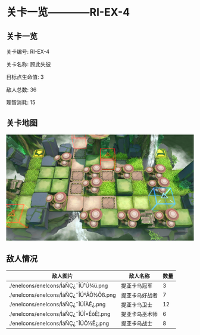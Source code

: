 # 关卡一览————RI-EX-4


## 关卡一览

关卡编号: RI-EX-4

关卡名称: 顾此失彼

目标点生命值: 3

敌人总数: 36

理智消耗: 15


## 关卡地图
![RI-EX-4](./oprMap/RI-EX-4.png)

## 敌人情况

| 敌人图片 | 敌人名称 | 数量  |
|---------|-----|-----|
| ./eneIcons/eneIcons/ÌáÑÇ¿¨ÎÚ¹Ú¾ü.png| 提亚卡乌冠军  |   3  |
| ./eneIcons/eneIcons/ÌáÑÇ¿¨ÎÚºÃÕ½Õß.png| 提亚卡乌好战者  |   7  |
| ./eneIcons/eneIcons/ÌáÑÇ¿¨ÎÚÎÀÊ¿.png| 提亚卡乌卫士  |   12  |
| ./eneIcons/eneIcons/ÌáÑÇ¿¨ÎÚÎ×ÊõÊ¦.png| 提亚卡乌巫术师  |   6  |
| ./eneIcons/eneIcons/ÌáÑÇ¿¨ÎÚÕ½Ê¿.png| 提亚卡乌战士  |   8  |
